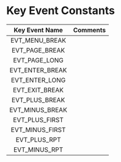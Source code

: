 # Key Event Constants

|Key Event Name|Comments|
|:--------:|:-------|
|EVT_MENU_BREAK||
|EVT_PAGE_BREAK||
|EVT_PAGE_LONG||
|EVT_ENTER_BREAK||
|EVT_ENTER_LONG||
|EVT_EXIT_BREAK||
|EVT_PLUS_BREAK||
|EVT_MINUS_BREAK||
|EVT_PLUS_FIRST||
|EVT_MINUS_FIRST||
|EVT_PLUS_RPT||
|EVT_MINUS_RPT|&nbsp;|


